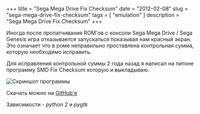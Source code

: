 +++
title = "Sega Mega Drive Fix Checksum"
date = "2012-02-08"
slug = "sega-mega-drive-fix-checksum"
tags = [ "emulation" ]
description = "Sega Mega Drive Fix Checksum"
+++

Иногда после пропатчивания ROM'ов с консоли Sega Mega Drive / Sega Genesis игра отказывается запускаться показывая нам красный экран. Это означает что в роме неправильно проставлена контрольная сумма, которую необходимо исправить.

Для исправления контрольной суммы 2 года назад я написал на питоне программу SMD Fix Checksum которую и выкладываю.

![Скриншот программы](../../images/sega-mega-drive-fix-checksum/smdfix.png)

Скачать можно на [GitHub'е](https://github.com/btimofeev/smd_fix_checksum)

Зависимости - *python 2* и *pygtk*
